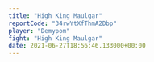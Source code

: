 ```yaml
---
title: "High King Maulgar"
reportCode: "34rwYtXfThmA2Dbp"
player: "Demypom"
fight: "High King Maulgar"
date: 2021-06-27T18:56:46.133000+00:00
---
```

